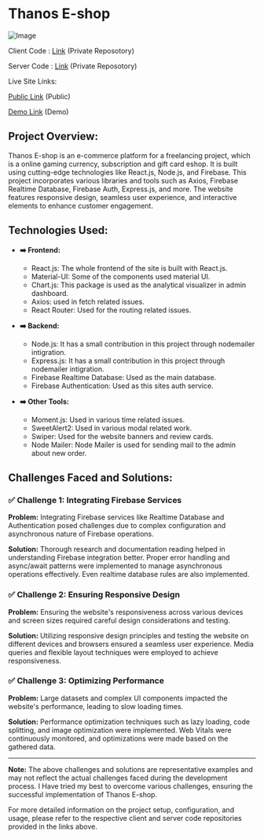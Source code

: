 # Thanos E-shop
![Image](https://i.ibb.co/0VMHZ13/image.png)

Client Code : [Link](#technologies-used) (Private Reposotory)

Server Code : [Link](#technologies-used) (Private Reposotory)

Live Site Links: 

[Public Link](https://thanoseshop.com) (Public)

[Demo Link](https://thanos-eshop.vercel.app) (Demo)


## Project Overview:

Thanos E-shop is an e-commerce platform for a freelancing project, which is a online gaming currency, subscription and gift card eshop. It is built using cutting-edge technologies like React.js, Node.js, and Firebase. This project incorporates various libraries and tools such as Axios, Firebase Realtime Database, Firebase Auth, Express.js, and more. The website features responsive design, seamless user experience, and interactive elements to enhance customer engagement.

## Technologies Used:

- **➡️ Frontend:**
  - React.js: The whole frontend of the site is built with React.js.
  - Material-UI: Some of the components used material UI.
  - Chart.js: This package is used as the analytical visualizer in admin dashboard.
  - Axios: used in fetch related issues.
  - React Router: Used for the  routing related issues.

- **➡️ Backend:**
  - Node.js: It has a small contribution in this project through nodemailer intigration.
  - Express.js: It has a small contribution in this project through nodemailer intigration.
  - Firebase Realtime Database: Used as the main database.
  - Firebase Authentication: Used as this sites auth service.
  
- **➡️ Other Tools:**
  - Moment.js: Used in various time related issues.
  - SweetAlert2: Used in various modal related work.
  - Swiper: Used for the website banners and review cards.
  - Node Mailer: Node Mailer is used for sending mail to the admin about new order.

## Challenges Faced and Solutions:

### ✅ Challenge 1: Integrating Firebase Services
**Problem:** Integrating Firebase services like Realtime Database and Authentication posed challenges due to complex configuration and asynchronous nature of Firebase operations.

**Solution:** Thorough research and documentation reading helped in understanding Firebase integration better. Proper error handling and async/await patterns were implemented to manage asynchronous operations effectively. Even realtime database rules are also implemented.

### ✅ Challenge 2: Ensuring Responsive Design
**Problem:** Ensuring the website's responsiveness across various devices and screen sizes required careful design considerations and testing.

**Solution:** Utilizing responsive design principles and testing the website on different devices and browsers ensured a seamless user experience. Media queries and flexible layout techniques were employed to achieve responsiveness.

### ✅ Challenge 3: Optimizing Performance
**Problem:** Large datasets and complex UI components impacted the website's performance, leading to slow loading times.

**Solution:** Performance optimization techniques such as lazy loading, code splitting, and image optimization were implemented. Web Vitals were continuously monitored, and optimizations were made based on the gathered data.

---

**Note:** The above challenges and solutions are representative examples and may not reflect the actual challenges faced during the development process. I Have tried my best to overcome various challenges, ensuring the successful implementation of Thanos E-shop.

For more detailed information on the project setup, configuration, and usage, please refer to the respective client and server code repositories provided in the links above.